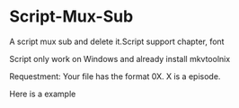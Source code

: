 # Script-Mux-Sub
A script mux sub and delete it.Script support chapter, font

Script only work on Windows and already install mkvtoolnix

Requestment: Your file has the format 0X. X is a episode.

Here is a example


